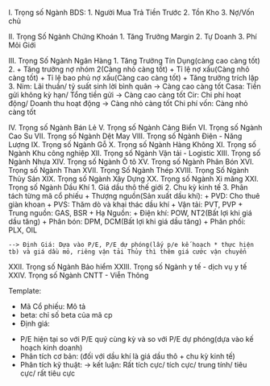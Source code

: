 ﻿I. Trọng số Ngành BDS:
	1. Người Mua Trả Tiền Trước
	2. Tồn Kho 
	3. Nợ/Vốn chủ 

II. Trọng Số Ngành Chứng Khoán 
	1. Tăng Trưởng Margin
	2. Tự Doanh
	3. Phí Môi Giới 
	
III. Trọng Số Ngành Ngân Hàng 
	1. Tăng Trưởng Tín Dụng(càng cao càng tốt)
	2. + Tăng trưởng nợ nhóm 2(Càng nhỏ càng tốt)
	   + Tỉ lệ nợ xấu(Càng nhỏ càng tốt)
	   + Tỉ lệ bao phủ nợ xấu(Càng cao càng tốt) 
	   + Tăng trưởng trích lập
	3. Nim: Lãi thuần/ tỷ suất sinh lời bình quân -> Càng cao càng tốt
	   Casa: Tiền gửi không kỳ hạn/ Tổng tiền gửi -> Càng cao càng tốt
	   Cir: Chi phí hoạt động/ Doanh thu hoạt động -> Càng nhỏ càng tốt
	   Chi phí vốn: Càng nhỏ càng tốt

IV. Trọng số Ngành Bán Lẻ 
V. Trọng số Ngành Cảng Biển
VI. Trọng số Ngành Cao Su
VII. Trọng số Ngành Dệt May
VIII. Trọng số Ngành Điện - Năng Lượng
IX. Trọng số Ngành Gỗ 
X. Trọng số Ngành Hàng Không
XI. Trọng số Ngành Khu công nghiệp
XII. Trọng số Ngành Vận tải - Logistic
XIII. Trọng số Ngành Nhựa 
XIV. Trọng số Ngành Ô tô 
XV. Trọng số Ngành Phân Bón 
XVI. Trọng số Ngành Than 
XVII. Trọng Số Ngành Thép 
XVIII. Trọng Số Ngành Thủy Sản 
XIX. Trọng số Ngành Xây Dựng
XX. Trọng số Ngành Xi măng
XXI. Trọng số Ngành Dầu Khí 
	1. Giá dầu thô thế giới
	2. Chu kỳ kinh tế 
	3. Phân tách từng mã cổ phiếu 
		+ Thượng nguồn(Sản xuất dầu khí): 
			+ PVD: Cho thuê giàn khoan
			+ PVS: Thăm dò và khai thác dầu khí
		+ Vận tải: PVT, PVP
		+ Trung nguồn: GAS, BSR
		+ Hạ Nguồn: 
			+ Điện khí: POW, NT2(Bất lợi khi giá dầu tăng)
			+ Phân bón: DPM, DCM(Bất lợi khi giá dầu tăng)
			+ Phân phối: PLX, OIL

	--> Định Giá: Dựa vào P/E, P/E dự phóng(lấy p/e kế hoạch * thực hiện tb) và giá dầu mỏ, riêng vận tải Thủy thì thêm giá cước vận chuyển
XXII. Trọng số Ngành Bảo hiểm 
XXIII. Trọng số Ngành y tế - dịch vụ y tế
XXIV. Trọng số Ngành CNTT - Viễn Thông





Template: 
- Mã Cổ phiếu: Mô tả
- beta: chỉ số beta của mã cp
- Định giá: 
+ P/E hiện tại so với P/E quý cùng kỳ và so với P/E dự phóng(dựa vào kế hoạch kinh doanh)
+ Phân tích cơ bản: (đối với dầu khí là giá dầu thô + chu kỳ kinh tế)
+ Phân tích kỹ thuật: 
-> kết luận: Rất tích cực/ tích cực/ trung tính/ tiêu cực/ rất tiêu cực
